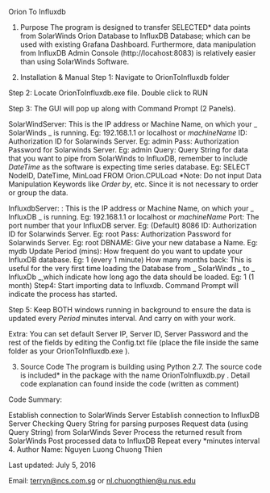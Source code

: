 
Orion To Influxdb
1. Purpose
The program is designed to transfer SELECTED* data points from SolarWinds Orion Database to InfluxDB Database; which can be used with existing Grafana Dashboard. Furthermore, data manipulation from InfluxDB Admin Console (http://locahost:8083) is relatively easier than using SolarWinds Software.

2. Installation & Manual
Step 1: Navigate to OrionToInfluxdb folder



Step 2: Locate OrionToInfluxdb.exe file. Double click to RUN 

Step 3: The GUI will pop up along with Command Prompt (2 Panels).



SolarWindServer: This is the IP address or Machine Name, on which your _ SolarWinds _ is running. Eg: 192.168.1.1 or localhost or *machineName*
ID: Authorization ID for Solarwinds Server. Eg: admin
Pass: Authorization Password for Solarwinds Server. Eg: admin
Query: Query String for data that you want to pipe from SolarWinds to InfluxDB, remember to include *DateTime* as the software is expecting time series database. Eg: SELECT NodeID, DateTime, MinLoad FROM Orion.CPULoad
*Note: Do not input Data Manipulation Keywords like *Order by*, etc. Since it is not necessary to order or group the data.

InfluxdbServer: : This is the IP address or Machine Name, on which your _ InfluxDB _ is running. Eg: 192.168.1.1 or localhost or *machineName*
Port: The port number that your InfluxDB server. Eg: (Default) 8086
ID: Authorization ID for Solarwinds Server. Eg: root
Pass: Authorization Password for Solarwinds Server. Eg: root
DBNAME: Give your new database a Name. Eg: mydb
Update Period (mins): How frequent do you want to update your InfluxDB database. Eg: 1 (every 1 minute)
How many months back: This is useful for the very first time loading the Database from _ SolarWinds _ to _ InfluxDb _¸which indicate how long ago the data should be loaded. Eg: 1 (1 month)
Step4: Start importing data to Influxdb. Command Prompt will indicate the process has started.



Step 5: Keep BOTH windows running in background to ensure the data is updated every *Period* minutes interval. And carry on with your work.

Extra: You can set default Server IP, Server ID, Server Password and the rest of the fields by editing the Config.txt file (place the file inside the same folder as your OrionToInfluxdb.exe ).



3. Source Code
The program is building using Python 2.7. The source code is included* in the package with the name OrionToInfluxdb.py . Detail code explanation can found inside the code (written as comment)

Code Summary:

Establish connection to SolarWinds Server
Establish connection to InfluxDB Server
Checking Query String for parsing purposes
Request data (using Query String) from SolarWinds Sever
Process the returned result from SolarWinds
Post processed data to InfluxDB
Repeat every *minutes interval
4. Author
Name: Nguyen Luong Chuong Thien

Last updated: July 5, 2016

Email: terryn@ncs.com.sg or nl.chuongthien@u.nus.edu
